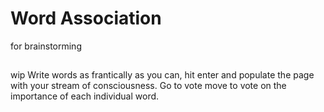 # Word Association
for brainstorming

##
wip
Write words as frantically as you can, hit enter and populate the page with your stream of consciousness.
Go to vote move to vote on the importance of each individual word.


